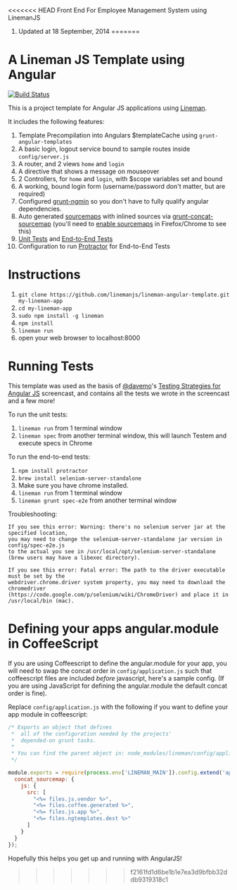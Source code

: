 <<<<<<< HEAD
Front End For Employee Management System using LinemanJS

1) Updated at 18 September, 2014
=======
# A Lineman JS Template using Angular

[![Build Status](https://travis-ci.org/linemanjs/lineman-angular-template.png?branch=master)](https://travis-ci.org/linemanjs/lineman-angular-template)

This is a project template for Angular JS applications using [Lineman](http://www.linemanjs.com).

It includes the following features:

1. Template Precompilation into Angulars $templateCache using `grunt-angular-templates`
2. A basic login, logout service bound to sample routes inside `config/server.js`
3. A router, and 2 views `home` and `login`
4. A directive that shows a message on mouseover
5. 2 Controllers, for `home` and `login`, with $scope variables set and bound
6. A working, bound login form (username/password don't matter, but are required)
7. Configured [grunt-ngmin](https://github.com/btford/grunt-ngmin) so you don't have to fully qualify angular dependencies.
8. Auto generated [sourcemaps](http://www.html5rocks.com/en/tutorials/developertools/sourcemaps/) with inlined sources via [grunt-concat-sourcemap](https://github.com/kozy4324/grunt-concat-sourcemap) (you'll need to [enable sourcemaps](http://cl.ly/image/1d0X2z2u1E3b) in Firefox/Chrome to see this)
9. [Unit Tests](https://github.com/linemanjs/lineman-angular-template/tree/master/spec) and [End-to-End Tests](https://github.com/linemanjs/lineman-angular-template/tree/master/spec-e2e)
10. Configuration to run [Protractor](https://github.com/juliemr/protractor) for End-to-End Tests

# Instructions

1. `git clone https://github.com/linemanjs/lineman-angular-template.git my-lineman-app`
2. `cd my-lineman-app`
3. `sudo npm install -g lineman`
4. `npm install`
5. `lineman run`
6. open your web browser to localhost:8000

# Running Tests

This template was used as the basis of [@davemo](http://www.github.com/davemo)'s [Testing Strategies for Angular JS](http://www.youtube.com/watch?v=UYVcY9EJcRs) screencast, and contains all the tests we wrote in the screencast and a few more!

To run the unit tests:

1. `lineman run` from 1 terminal window
2. `lineman spec` from another terminal window, this will launch Testem and execute specs in Chrome

To run the end-to-end tests:

1. `npm install protractor`
2. `brew install selenium-server-standalone`
3. Make sure you have chrome installed.
4. `lineman run` from 1 terminal window
5. `lineman grunt spec-e2e` from another terminal window

  Troubleshooting:

    If you see this error: Warning: there's no selenium server jar at the specified location,
    you may need to change the selenium-server-standalone jar version in config/spec-e2e.js
    to the actual you see in /usr/local/opt/selenium-server-standalone (brew users may have a libexec directory).

    If you see this error: Fatal error: The path to the driver executable must be set by the
    webdriver.chrome.driver system property, you may need to download the chromedriver
    (https://code.google.com/p/selenium/wiki/ChromeDriver) and place it in /usr/local/bin (mac).

# Defining your apps angular.module in CoffeeScript

If you are using Coffeescript to define the angular.module for your app, you will need to swap the concat order in `config/application.js` such that coffeescript files are included _before_ javascript, here's a sample config. (If you are using JavaScript for defining the angular.module the default concat order is fine).

Replace `config/application.js` with the following if you want to define your app module in coffeescript:

```javascript
/* Exports an object that defines
 *  all of the configuration needed by the projects'
 *  depended-on grunt tasks.
 *
 * You can find the parent object in: node_modules/lineman/config/application.coffee
 */

module.exports = require(process.env['LINEMAN_MAIN']).config.extend('application', {
  concat_sourcemap: {
    js: {
      src: [
        "<%= files.js.vendor %>",
        "<%= files.coffee.generated %>",
        "<%= files.js.app %>",
        "<%= files.ngtemplates.dest %>"
      ]
    }
  }
});
```

Hopefully this helps you get up and running with AngularJS!
>>>>>>> f2161fd1d6be1b1e7ea3d9bfbb32ddb9319318c1
